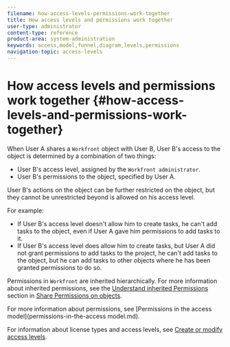 ```yaml
---
filename: how-access-levels-permissions-work-together
title: How access levels and permissions work together
user-type: administrator
content-type: reference
product-area: system-administration
keywords: access,model,funnel,diagram,levels,permissions
navigation-topic: access-levels
---
```





# How access levels and permissions work together {#how-access-levels-and-permissions-work-together}

When User A shares a `Workfront` object with User B, User B's access to the object is determined by a combination of two things:



* User B's access level, assigned by the `Workfront administrator`. 
* User B's permissions to the object, specified by User A.


User B's actions on the object can be further restricted on the object, but they cannot be unrestricted beyond is allowed on his access level.&nbsp;


For example:



*  If User B's access level doesn't allow him to create tasks, he can't add tasks to the object, even if User A gave him permissions to add tasks to it. 
*  If User B's access level does allow him to create tasks, but User A did not grant permissions to add tasks to the project, he can't add tasks to the object, but he can add tasks to other objects where he has been granted permissions to do so.


Permissions in `Workfront` are inherited hierarchically. For more information about inherited permissions, see the [Understand inherited Permissions](sharing-permissions-on-objects.md#understanding-inherited-permissions) section in [Share Permissions on objects](sharing-permissions-on-objects.md).


For more information about permissions, see [Permissions in the access model](permissions-in-the-access model.md).


For information about license types and access levels, see [Create or modify access levels](create-modify-access-levels.md).
